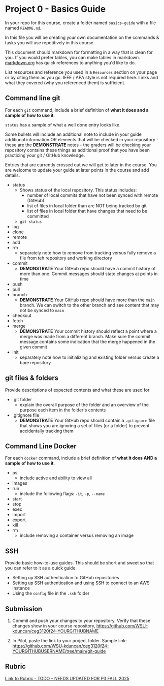 # Project 0 - Basics Guide

In your repo for this course, create a folder named `basics-guide` with a file named `README.md`. 

In this file you will be creating your own documentation on the commands & tasks you will use repetitively in this course.

This document should markdown for formatting in a way that is clean for you.  If you would prefer tables, you can make tables in markdown.  [markdown.org](https://www.markdownguide.org/) has quick references to anything you'd like to do.

List resources and reference you used in a `Resources` section on your page or by citing them as you go.  IEEE / APA style is not required here.  Links and what they covered (why you referenced them) is sufficient.

## Command line git

For each `git` command, include a brief definition of **what it does and a sample of how to use it**. 

`status` has a sample of what a well done entry looks like.

Some bullets will include an additional note to include in your guide additional information OR elements that will be checked in your repository - these are the **DEMONSTRATE** notes - the graders will be checking your repository contains these things as additional proof that you have been practicing your git / GitHub knowledge.

Entries that are currently crossed out we will get to later in the course.  You are welcome to update your guide at later points in the course and add details.

- status
  - Shows status of the local repository. This status includes:
    - number of local commits that have not been synced with remote (GitHub)
    - list of files in local folder than are NOT being tracked by git
    - list of files in local folder that have changes that need to be committed
  - `git status`
- log
- clone
- remote
- add
- rm
  - separately note how to remove from tracking versus fully remove a file from teh repository and working directory
- commit
  - **DEMONSTRATE** Your GitHub repo should have a commit history of more than one.  Commit messages should state changes at points in time
- push
- pull
- branch
  - **DEMONSTRATE** Your GitHub repo should have more than the `main` branch.  We can switch to the other branch and see content that may not be synced to `main`
- checkout
- fetch
- merge
  - **DEMONSTRATE** Your commit history should reflect a point where a merge was made from a different branch. Make sure the commit message contains some indication that the merge happened in the given commit
- init
  - separately note how to initializing and existing folder versus create a bare repository

## git files & folders

Provide descriptions of expected contents and what these are used for

- .git folder
  - explain the overall purpose of the folder and an overview of the purpose each item in the folder's contents
- .gitignore file
  - **DEMONSTRATE** Your GitHub repo should contain a `.gitignore` file that shows you are ignoring a set of files (or a folder) to prevent accidentally tracking them

## Command Line Docker

For each `docker` command, include a brief definition of **what it does AND a sample of how to use it**. 

- ps
  - include active and ability to view all
- images
- run
  - include the following flags: `-it`, `-p`, `--name`
- start
- stop
- exec
- import
- export
- kill
- rm
  - include removing a container versus removing an image

## SSH

Provide basic how-to-use guides.  This should be short and sweet so that you can refer to it as a quick guide.

- Setting up SSH authentication to GitHub repositories
- Setting up SSH authentication and using SSH to connect to an AWS instance
- Using the `config` file in the `.ssh` folder

## Submission

1. Commit and push your changes to your repository. Verify that these changes show in your course repository, https://github.com/WSU-kduncan/ceg3120f24-YOURGITHUBNAME

2. In Pilot, paste the link to your project folder. Sample link: https://github.com/WSU-kduncan/ceg3120f24-YOURGITHUBUSERNAME/tree/main/git-guide

## Rubric

[Link to Rubric - TODO - NEEDS UPDATED FOR P0 FALL 2025](Rubric.md)
